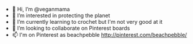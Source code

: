 - 👋 Hi, I’m @veganmama
- 👀 I’m interested in protecting the planet
- 🌱 I’m currently learning to crochet but I'm not very good at it
- 💞️ I’m looking to collaborate on Pinterest boards
- 📫 I'm on Pinterest as beachpebble http://pinterest.com/beachpebble/

<!---
veganmama/veganmama is a ✨ special ✨ repository because its `README.md` (this file) appears on your GitHub profile.
You can click the Preview link to take a look at your changes.
--->
